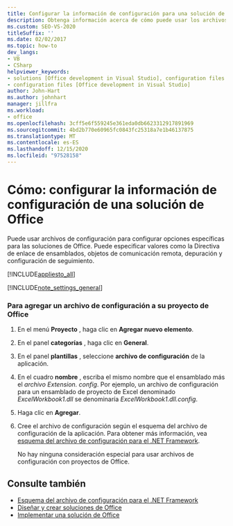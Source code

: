 ```yaml
---
title: Configurar la información de configuración para una solución de Office
description: Obtenga información acerca de cómo puede usar los archivos de configuración para configurar opciones específicas para las soluciones de Microsoft Office.
ms.custom: SEO-VS-2020
titleSuffix: ''
ms.date: 02/02/2017
ms.topic: how-to
dev_langs:
- VB
- CSharp
helpviewer_keywords:
- solutions [Office development in Visual Studio], configuration files
- configuration files [Office development in Visual Studio]
author: John-Hart
ms.author: johnhart
manager: jillfra
ms.workload:
- office
ms.openlocfilehash: 3cff5e6f559245e361eda0db6623312917891969
ms.sourcegitcommit: 4bd2b770e60965fc0843fc25318a7e1b46137875
ms.translationtype: MT
ms.contentlocale: es-ES
ms.lasthandoff: 12/15/2020
ms.locfileid: "97528158"
---
```

# <a name="how-to-set-up-configuration-information-for-an-office-solution"></a>Cómo: configurar la información de configuración de una solución de Office
  Puede usar archivos de configuración para configurar opciones específicas para las soluciones de Office. Puede especificar valores como la Directiva de enlace de ensamblados, objetos de comunicación remota, depuración y configuración de seguimiento.

 [!INCLUDE[appliesto_all](../vsto/includes/appliesto-all-md.md)]

 [!INCLUDE[note_settings_general](../sharepoint/includes/note-settings-general-md.md)]

### <a name="to-add-a-configuration-file-to-your-office-project"></a>Para agregar un archivo de configuración a su proyecto de Office

1. En el menú **Proyecto** , haga clic en **Agregar nuevo elemento**.

2. En el panel **categorías** , haga clic en **General**.

3. En el panel **plantillas** , seleccione **archivo de configuración** de la aplicación.

4. En el cuadro **nombre** , escriba el mismo nombre que el ensamblado más el *archivo Extension. config*. Por ejemplo, un archivo de configuración para un ensamblado de proyecto de Excel denominado *ExcelWorkbook1.dll* se denominaría *ExcelWorkbook1.dll.config*.

5. Haga clic en **Agregar**.

6. Cree el archivo de configuración según el esquema del archivo de configuración de la aplicación. Para obtener más información, vea [esquema del archivo de configuración para el .NET Framework](/dotnet/framework/configure-apps/file-schema/index).

   No hay ninguna consideración especial para usar archivos de configuración con proyectos de Office.

## <a name="see-also"></a>Consulte también
- [Esquema del archivo de configuración para el .NET Framework](/dotnet/framework/configure-apps/file-schema/index)
- [Diseñar y crear soluciones de Office](../vsto/designing-and-creating-office-solutions.md)
- [Implementar una solución de Office](../vsto/deploying-an-office-solution.md)
